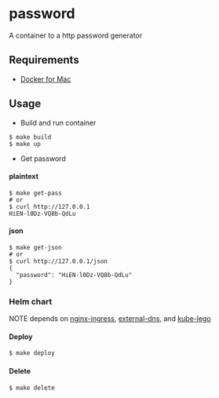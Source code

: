 # password
A container to a http password generator

## Requirements
* [Docker for Mac](https://www.docker.com/docker-mac)

## Usage
* Build and run container

```
$ make build
$ make up
```

* Get password

#### plaintext

```
$ make get-pass
# or
$ curl http://127.0.0.1
HiEN-l0Dz-VQ8b-QdLu
```

#### json

```
$ make get-json
# or
$ curl http://127.0.0.1/json
{
  "password": "HiEN-l0Dz-VQ8b-QdLu"
}
```

### Helm chart
NOTE depends on [nginx-ingress](https://github.com/kubernetes/charts/tree/master/stable/nginx-ingress), [external-dns](https://github.com/kubernetes/charts/tree/master/stable/external-dns), and [kube-lego](https://github.com/kubernetes/charts/tree/master/stable/kube-lego)

#### Deploy

```bash
$ make deploy
```

#### Delete

```bash
$ make delete
```
